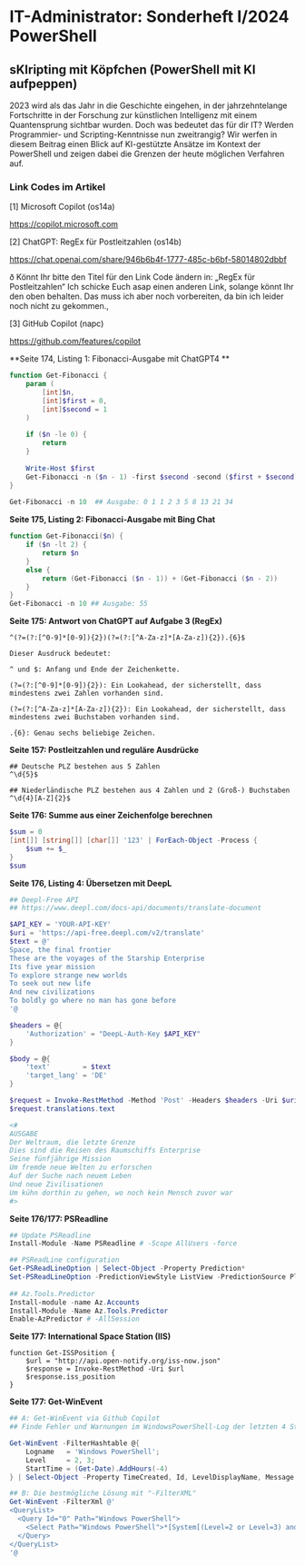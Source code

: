 # IT-Administrator: Sonderheft I/2024 PowerShell



## sKIripting mit Köpfchen (PowerShell mit KI aufpeppen)



2023 wird als das Jahr in die Geschichte eingehen, in der jahrzehntelange Fortschritte in der Forschung zur künstlichen Intelligenz mit einem Quantensprung sichtbar wurden. Doch was bedeutet das für dir IT? Werden Programmier- und Scripting-Kenntnisse nun
zweitrangig? Wir werfen in diesem Beitrag einen Blick auf KI-gestützte Ansätze im Kontext der PowerShell und zeigen dabei die Grenzen der heute  möglichen Verfahren auf.

 

### Link Codes im Artikel

 [1] Microsoft Copilot (os14a)

https://copilot.microsoft.com

 

[2] ChatGPT: RegEx für Postleitzahlen (os14b)

https://chat.openai.com/share/946b6b4f-1777-485c-b6bf-58014802dbbf

ð Könnt Ihr bitte den Titel für den Link Code ändern in: „RegEx für Postleitzahlen“
 Ich schicke Euch asap einen anderen Link, solange könnt Ihr den oben behalten. Das muss ich aber noch vorbereiten, da bin ich leider noch nicht zu gekommen., 

 

[3] GitHub Copilot (napc)

https://github.com/features/copilot



**Seite 174, Listing 1: Fibonacci-Ausgabe mit ChatGPT4 **

```powershell
function Get-Fibonacci {
    param (
        [int]$n,
        [int]$first = 0,
        [int]$second = 1
    )
    
    if ($n -le 0) {
        return
    }
    
    Write-Host $first
    Get-Fibonacci -n ($n - 1) -first $second -second ($first + $second)
}
    
Get-Fibonacci -n 10  ## Ausgabe: 0 1 1 2 3 5 8 13 21 34
```



**Seite 175, Listing 2: Fibonacci-Ausgabe mit Bing Chat**

```powershell
function Get-Fibonacci($n) {
    if ($n -lt 2) {
        return $n
    }
    else {
        return (Get-Fibonacci ($n - 1)) + (Get-Fibonacci ($n - 2))
    }
}
Get-Fibonacci -n 10 ## Ausgabe: 55

```



**Seite 175: Antwort von ChatGPT auf Aufgabe 3 (RegEx)**

	^(?=(?:[^0-9]*[0-9]){2})(?=(?:[^A-Za-z]*[A-Za-z]){2}).{6}$
	
	Dieser Ausdruck bedeutet:
	
	^ und $: Anfang und Ende der Zeichenkette.
	
	(?=(?:[^0-9]*[0-9]){2}): Ein Lookahead, der sicherstellt, dass mindestens zwei Zahlen vorhanden sind.
	
	(?=(?:[^A-Za-z]*[A-Za-z]){2}): Ein Lookahead, der sicherstellt, dass mindestens zwei Buchstaben vorhanden sind.
	
	.{6}: Genau sechs beliebige Zeichen.

 


**Seite 157: Postleitzahlen und reguläre Ausdrücke**

```
## Deutsche PLZ bestehen aus 5 Zahlen
^\d{5}$

## Niederländische PLZ bestehen aus 4 Zahlen und 2 (Groß-) Buchstaben
^\d{4}[A-Z]{2}$
```

 

**Seite 176: Summe aus einer Zeichenfolge berechnen**

```powershell
$sum = 0
[int[]] [string[]] [char[]] '123' | ForEach-Object -Process {
    $sum += $_ 
}
$sum 
```



**Seite 176, Listing 4: Übersetzen mit DeepL**

```powershell
## Deepl-Free API
## https://www.deepl.com/docs-api/documents/translate-document

$API_KEY = 'YOUR-API-KEY'
$uri = 'https://api-free.deepl.com/v2/translate'
$text = @'
Space, the final frontier
These are the voyages of the Starship Enterprise
Its five year mission
To explore strange new worlds
To seek out new life
And new civilizations
To boldly go where no man has gone before
'@

$headers = @{    
    'Authorization' = "DeepL-Auth-Key $API_KEY"       
} 

$body = @{
    'text'        = $text
    'target_lang' = 'DE'
}

$request = Invoke-RestMethod -Method 'Post' -Headers $headers -Uri $uri -Body $body 
$request.translations.text

<# 
AUSGABE
Der Weltraum, die letzte Grenze
Dies sind die Reisen des Raumschiffs Enterprise
Seine fünfjährige Mission
Um fremde neue Welten zu erforschen
Auf der Suche nach neuem Leben
Und neue Zivilisationen
Um kühn dorthin zu gehen, wo noch kein Mensch zuvor war
#>
```



**Seite 176/177: PSReadline**

```powershell
## Update PSReadline
Install-Module -Name PSReadline # -Scope AllUsers -force

## PSReadLine configuration
Get-PSReadLineOption | Select-Object -Property Prediction*
Set-PSReadLineOption -PredictionViewStyle ListView -PredictionSource Plugin # HistoryAndPlugin
    
## Az.Tools.Predictor
Install-module -name Az.Accounts
Install-Module -Name Az.Tools.Predictor 
Enable-AzPredictor # -AllSession

```



**Seite 177: International Space Station (IIS)**

```
function Get-ISSPosition {
    $url = "http://api.open-notify.org/iss-now.json"
    $response = Invoke-RestMethod -Uri $url
    $response.iss_position
}
```



**Seite 177: Get-WinEvent**

```powershell
## A: Get-WinEvent via Github Copilot
## Finde Fehler und Warnungen im WindowsPowerShell-Log der letzten 4 Stunden.

Get-WinEvent -FilterHashtable @{
    Logname   = 'Windows PowerShell'; 
    Level     = 2, 3; 
    StartTime = (Get-Date).AddHours(-4)
} | Select-Object -Property TimeCreated, Id, LevelDisplayName, Message | Format-List

## B: Die bestmögliche Lösung mit "-FilterXML"
Get-WinEvent -FilterXml @'
<QueryList>
  <Query Id="0" Path="Windows PowerShell">
    <Select Path="Windows PowerShell">*[System[(Level=2 or Level=3) and TimeCreated[timediff(@SystemTime) &lt;= 914400000]]]</Select>
  </Query>
</QueryList>
'@
```

